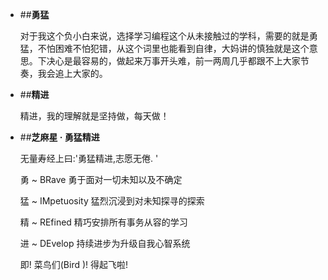 -  ##**勇猛**


   对于我这个负小白来说，选择学习编程这个从未接触过的学科，需要的就是勇猛，不怕困难不怕犯错，从这个词里也能看到自律，大妈讲的慎独就是这个意思。下决心是最容易的，做起来万事开头难，前一两周几乎都跟不上大家节奏，我会追上大家的。
    
    
-  ##**精进**

   精进，我的理解就是坚持做，每天做！  
   
 
-  ##**芝麻星 · 勇猛精进**   
 

   无量寿经上曰:'勇猛精进,志愿无倦. '

   勇 ~ BRave 勇于面对一切未知以及不确定

   猛 ~ IMpetuosity 猛烈沉浸到对未知探寻的探索

   精 ~ REfined 精巧安排所有事务从容的学习

   进 ~ DEvelop 持续进步为升级自我心智系统

   即! 菜鸟们(Bird )! 得起飞啦!  